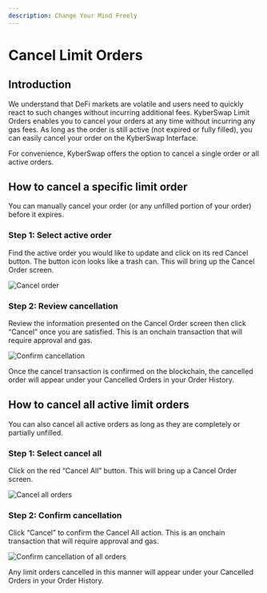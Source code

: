 ```yaml
---
description: Change Your Mind Freely
---
```


# Cancel Limit Orders

## Introduction

We understand that DeFi markets are volatile and users need to quickly react to such changes without incurring additional fees. KyberSwap Limit Orders enables you to cancel your orders at any time without incurring any gas fees. As long as the order is still active (not expired or fully filled), you can easily cancel your order on the KyberSwap Interface.&#x20;

For convenience, KyberSwap offers the option to cancel a single order or all active orders.

## How to cancel a specific limit order

You can manually cancel your order (or any unfilled portion of your order) before it expires.

### **Step 1**: Select active order

Find the active order you would like to update and click on its red Cancel button. The button icon looks like a trash can. This will bring up the Cancel Order screen.

![Cancel order](https://support.kyberswap.com/hc/article\_attachments/14668245051673)

### **Step 2**: Review cancellation

Review the information presented on the Cancel Order screen then click “Cancel” once you are satisfied. This is an onchain transaction that will require approval and gas.

![Confirm cancellation](https://support.kyberswap.com/hc/article\_attachments/14668245165337)

Once the cancel transaction is confirmed on the blockchain, the cancelled order will appear under your Cancelled Orders in your Order History.

## How to cancel all active limit orders

You can also cancel all active orders as long as they are completely or partially unfilled.

### **Step 1**: Select cancel all

Click on the red “Cancel All” button. This will bring up a Cancel Order screen.

![Cancel all orders](https://support.kyberswap.com/hc/article\_attachments/14668230007065)

### **Step 2**: Confirm cancellation

Click “Cancel” to confirm the Cancel All action. This is an onchain transaction that will require approval and gas.

![Confirm cancellation of all orders](https://support.kyberswap.com/hc/article\_attachments/14668245165337)

Any limit orders cancelled in this manner will appear under your Cancelled Orders in your Order History.
